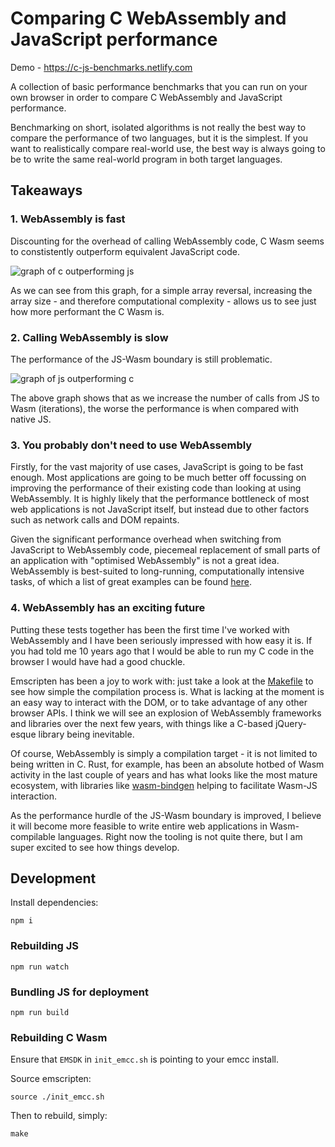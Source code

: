 # Comparing C WebAssembly and JavaScript performance

Demo - https://c-js-benchmarks.netlify.com

A collection of basic performance benchmarks that you can run on your own browser in order to compare C WebAssembly and JavaScript performance.

Benchmarking on short, isolated algorithms is not really the best way to compare the performance of two languages, but it is the simplest. If you want to realistically compare real-world use, the best way is always going to be to write the same real-world program in both target languages.

## Takeaways

### 1. WebAssembly is fast

Discounting for the overhead of calling WebAssembly code, C Wasm seems to constistently outperform equivalent JavaScript code.

![graph of c outperforming js](https://tomjwatson.com/images/blog/c-wasm-vs-js/array-reverse.png)

As we can see from this graph, for a simple array reversal, increasing the array size - and therefore computational complexity - allows us to see just how more performant the C Wasm is.

### 2. Calling WebAssembly is slow

The performance of the JS-Wasm boundary is still problematic.

![graph of js outperforming c](https://tomjwatson.com/images/blog/c-wasm-vs-js/fibonacci.png)

The above graph shows that as we increase the number of calls from JS to Wasm (iterations), the worse the performance is when compared with native JS.

### 3. You probably don't need to use WebAssembly

Firstly, for the vast majority of use cases, JavaScript is going to be fast enough. Most applications are going to be much better off focussing on improving the performance of their existing code than looking at using WebAssembly. It is highly likely that the performance bottleneck of most web applications is not JavaScript itself, but instead due to other factors such as network calls and DOM repaints.

Given the significant performance overhead when switching from JavaScript to WebAssembly code, piecemeal replacement of small parts of an application with "optimised WebAssembly" is not a great idea. WebAssembly is best-suited to long-running, computationally intensive tasks, of which a list of great examples can be found [here](https://webassembly.org/docs/use-cases/).

### 4. WebAssembly has an exciting future

Putting these tests together has been the first time I've worked with WebAssembly and I have been seriously impressed with how easy it is. If you had told me 10 years ago that I would be able to run my C code in the browser I would have had a good chuckle.

Emscripten has been a joy to work with: just take a look at the [Makefile](./Makefile) to see how simple the compilation process is. What is lacking at the moment is an easy way to interact with the DOM, or to take advantage of any other browser APIs. I think we will see an explosion of WebAssembly frameworks and libraries over the next few years, with things like a C-based jQuery-esque library being inevitable.

Of course, WebAssembly is simply a compilation target - it is not limited to being written in C. Rust, for example, has been an absolute hotbed of Wasm activity in the last couple of years and has what looks like the most mature ecosystem, with libraries like [wasm-bindgen](https://github.com/rustwasm/wasm-bindgen) helping to facilitate Wasm-JS interaction.

As the performance hurdle of the JS-Wasm boundary is improved, I believe it will become more feasible to write entire web applications in Wasm-compilable languages. Right now the tooling is not quite there, but I am super excited to see how things develop.

## Development

Install dependencies:

```
npm i
```

### Rebuilding JS

```
npm run watch
```

### Bundling JS for deployment

```
npm run build
```

### Rebuilding C Wasm

Ensure that `EMSDK` in `init_emcc.sh` is pointing to your emcc install.

Source emscripten:

```
source ./init_emcc.sh
```

Then to rebuild, simply:

```
make
```
